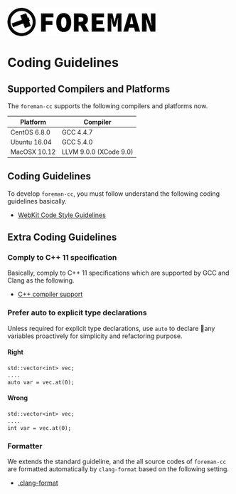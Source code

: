 ![foreman_logo](./img/icon.png)

# Coding Guidelines

## Supported Compilers and Platforms

The `foreman-cc` supports the following compilers and platforms now.

| Platform | Compiler |
|---|---|
| CentOS 6.8.0 | GCC 4.4.7 |
| Ubuntu 16.04 | GCC 5.4.0 |
| MacOSX 10.12 | LLVM 9.0.0 (XCode 9.0) | 

## Coding Guidelines

To develop `foreman-cc`, you must follow understand the following coding guidelines basically.

- [WebKit Code Style Guidelines](https://webkit.org/code-style-guidelines/)

## Extra Coding Guidelines

### Comply to C++ 11 specification

Basically, comply to C++ 11 specifications which are supported by GCC and Clang as the following.

- [C++ compiler support](http://en.cppreference.com/w/cpp/compiler_support)

### Prefer auto to explicit type declarations

Unless required for explicit type declarations, use `auto` to declare any variables proactively for simplicity and refactoring purpose.

#### Right

```
std::vector<int> vec;
....
auto var = vec.at(0);
```

#### Wrong

```
std::vector<int> vec;
....
int var = vec.at(0);
```

### Formatter

We extends the standard guideline, and the all source codes of `foreman-cc` are formatted automatically by `clang-format` based on the following setting.

- [.clang-format](https://github.com/cybergarage/foreman-cc/blob/master/.clang-format)

